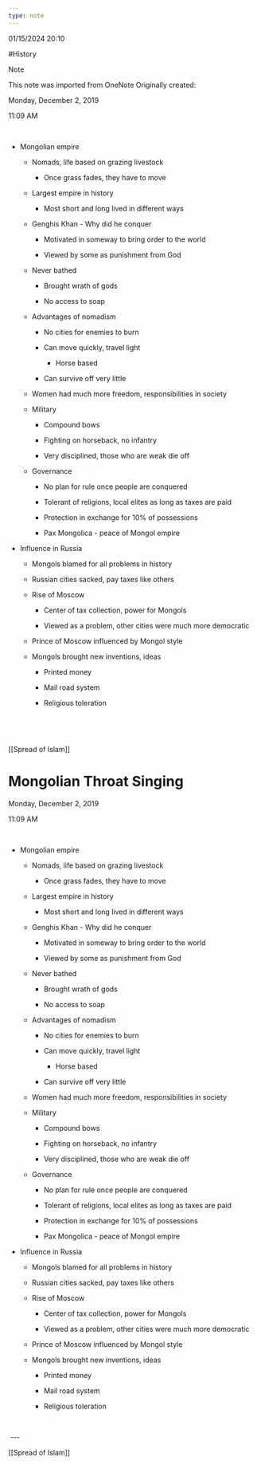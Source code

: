 ```yaml
---
type: note
---
```

01/15/2024 20:10

  #History 

>[!note]
>This note was imported from OneNote 
>Originally created:
>
>Monday, December 2, 2019
>
>11:09 AM

 

-   Mongolian empire

    -   Nomads, life based on grazing livestock

        -   Once grass fades, they have to move

    -   Largest empire in history

        -   Most short and long lived in different ways

    -   Genghis Khan - Why did he conquer

        -   Motivated in someway to bring order to the world

        -   Viewed by some as punishment from God

    -   Never bathed

        -   Brought wrath of gods

        -   No access to soap

    -   Advantages of nomadism

        -   No cities for enemies to burn

        -   Can move quickly, travel light

            -   Horse based

        -   Can survive off very little

    -   Women had much more freedom, responsibilities in society

    -   Military

        -   Compound bows

        -   Fighting on horseback, no infantry

        -   Very disciplined, those who are weak die off

    -   Governance

        -   No plan for rule once people are conquered

        -   Tolerant of religions, local elites as long as taxes are paid

        -   Protection in exchange for 10% of possessions

        -   Pax Mongolica - peace of Mongol empire

-   Influence in Russia

    -   Mongols blamed for all problems in history

    -   Russian cities sacked, pay taxes like others

    -   Rise of Moscow

        -   Center of tax collection, power for Mongols

        -   Viewed as a problem, other cities were much more democratic

    -   Prince of Moscow influenced by Mongol style

    -   Mongols brought new inventions, ideas

        -   Printed money

        -   Mail road system

        -   Religious toleration

 

 

[[Spread of Islam]]

# Mongolian Throat Singing

Monday, December 2, 2019

11:09 AM

 

-   Mongolian empire

    -   Nomads, life based on grazing livestock

        -   Once grass fades, they have to move

    -   Largest empire in history

        -   Most short and long lived in different ways

    -   Genghis Khan - Why did he conquer

        -   Motivated in someway to bring order to the world

        -   Viewed by some as punishment from God

    -   Never bathed

        -   Brought wrath of gods

        -   No access to soap

    -   Advantages of nomadism

        -   No cities for enemies to burn

        -   Can move quickly, travel light

            -   Horse based

        -   Can survive off very little

    -   Women had much more freedom, responsibilities in society

    -   Military

        -   Compound bows

        -   Fighting on horseback, no infantry

        -   Very disciplined, those who are weak die off

    -   Governance

        -   No plan for rule once people are conquered

        -   Tolerant of religions, local elites as long as taxes are paid

        -   Protection in exchange for 10% of possessions

        -   Pax Mongolica - peace of Mongol empire

-   Influence in Russia

    -   Mongols blamed for all problems in history

    -   Russian cities sacked, pay taxes like others

    -   Rise of Moscow

        -   Center of tax collection, power for Mongols

        -   Viewed as a problem, other cities were much more democratic

    -   Prince of Moscow influenced by Mongol style

    -   Mongols brought new inventions, ideas

        -   Printed money

        -   Mail road system

        -   Religious toleration

 

 ---

[[Spread of Islam]]